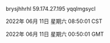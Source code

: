 brysjhhrhl 59.174.27.195 yqqlmgsycl

2022年 06月 11日 星期六 08:50:01 CST

2022年 06月 11日 星期六 00:50:01 GMT
